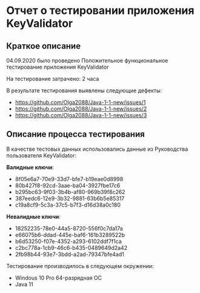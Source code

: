 # **Отчет о тестировании приложения KeyValidator**
## **Краткое описание**

04.09.2020 было проведено Положительное функциональное тестирование приложения KeyValidator

На тестирование затрачено: 2 часа

В результате тестирования выявлены следующие дефекты:

* https://github.com/Olga2088/Java-1-1-new/issues/1
* https://github.com/Olga2088/Java-1-1-new/issues/2
* https://github.com/Olga2088/Java-1-1-new/issues/3

## **Описание процесса тестирования**

В качестве тестовых данных использовались данные  из Руководства пользователя KeyValidator:

**Валидные ключи**:

* 8f05e6a7-70e9-33d7-bfe7-b19eae0d8998
* 80b427f8-92cd-3aae-ba04-3927fbe17c6
* b295bc63-9f03-3b4b-af80-969b39f8c262
* 387eedc6-12e9-3b32-9881-63b6b5e85317
* c19a8cf9-5c3a-37c5-b7f3-d16d38a0c180

**Невалидные ключи**:

* 18252235-78e0-44a5-8720-556f0c7da17a
* e66075b6-ddad-445e-baf6-161b3289522b
* b6d53250-f07e-4352-a293-6102ddf7f1ca
* c2bc778a-1cb9-46c6-b435-0489649d2a42
* 2fb98b44-93e7-3bdd-a2ad-79347bfe4ad1

Тестирование производилось в следующем окружении:

* Windous 10 Pro 64-разрядная ОС
* Java 11
